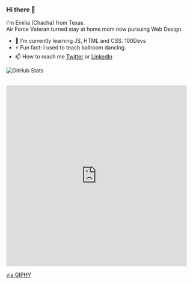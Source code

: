 ### Hi there 👋 

I'm Emilia (Chacha) from Texas.<br>
Air Force Veteran turned stay at home mom now pursuing Web Design.
<ul>
  <li>🌱 I’m currently learning JS, HTML and CSS. 100Devs</li>
  <li>⚡ Fun fact: I used to teach ballroom dancing.</li>
  <li>📫 How to reach me <a href="https://twitter.com/ChachaSmalls22">Twitter</a> or <a href="https://www.linkedin.com/in/emilia-menchaca-6a6902232/">LinkedIn</a></li>
</ul>

![GitHub Stats](https://github-readme-stats.vercel.app/api?username=ChachaSmalls&theme=tokyonight)

<br>

<iframe src="https://giphy.com/embed/BbCXN7JYlhvzKZInxH" width="480" height="480" frameBorder="0" class="giphy-embed" allowFullScreen></iframe><p><a href="https://giphy.com/gifs/BbCXN7JYlhvzKZInxH">via GIPHY</a></p>

